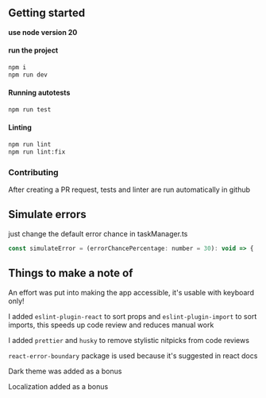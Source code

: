 ## Getting started

<b> use node version 20 </b>

#### run the project
```bash
npm i
npm run dev
```

#### Running autotests
```bash
npm run test
```

#### Linting
```bash
npm run lint
npm run lint:fix
```

### Contributing
After creating a PR request, tests and linter are run automatically in github


## Simulate errors
just change the default error chance in taskManager.ts
```js
const simulateError = (errorChancePercentage: number = 30): void => {
```

## Things to make a note of
An effort was put into making the app accessible, it's usable with keyboard only!

I added `eslint-plugin-react` to sort props and `eslint-plugin-import` to sort imports, this speeds up code review and reduces manual work

I added `prettier` and `husky` to remove stylistic nitpicks from code reviews

`react-error-boundary` package is used because it's suggested in react docs

Dark theme was added as a bonus

Localization added as a bonus